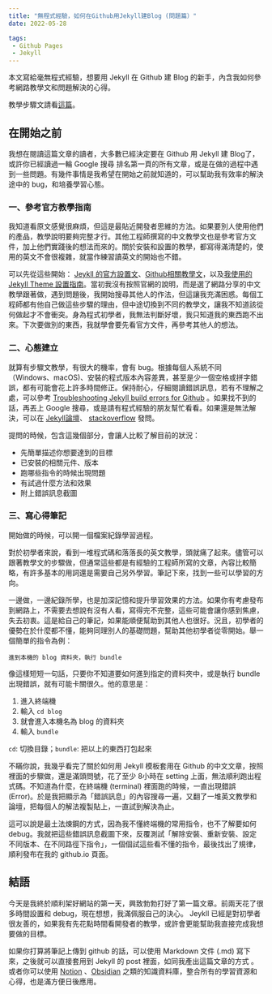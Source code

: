 ```yaml
---
title: "無程式經驗，如何在Github用Jekyll建Blog (問題篇）"
date: 2022-05-28

tags:
 - Github Pages
 - Jekyll
---
```


本文寫給毫無程式經驗，想要用 Jekyll 在 Github 建 Blog 的新手，內含我如何參考網路教學文和問題解決的心得。

教學步驟文請看[這篇](https://studyoverload.github.io/jekyll-github)。

## 在開始之前
我想在閱讀這篇文章的讀者，大多數已經決定要在 Github 用 Jekyll 建 Blog了，或許你已經讀過一輪 Google 搜尋 排名第一頁的所有文章，或是在做的過程中遇到一些問題。有幾件事情是我希望在開始之前就知道的，可以幫助我有效率的解決途中的 bug，和培養學習心態。


### 一、參考官方教學指南
我知道看原文感覺很麻煩，但這是最貼近開發者思維的方法。如果要別人使用他們的產品，教學說明要夠完整才行。其他工程師撰寫的中文教學文也是參考官方文件，加上他們實踐後的想法而來的。關於安裝和設置的教學，都寫得滿清楚的，使用的英文不會很複雜，就當作練習讀英文的開始也不錯。

可以先從這些開始： [Jeykll 的官方設置文](https://jekyllrb.com/docs/installation)、[Github相關教學文](https://docs.github.com/en/pages/setting-up-a-github-pages-site-with-jekyll)，以及[我使用的 Jekyll Theme 設置指南](https://mmistakes.github.io/minimal-mistakes/docs/quick-start-guide)。當初我沒有按照官網的說明，而是選了網路分享的中文教學跟著做，遇到問題後，我開始搜尋其他人的作法，但這讓我充滿困惑。每個工程師都有他自己做這些步驟的理由，但中途切換到不同的教學文，讓我不知道該從何做起才不會衝突。身為程式初學者，我無法判斷好壞，我只知道我的東西跑不出來。下次要做別的東西，我就學會要先看官方文件，再參考其他人的想法。


### 二、心態建立
就算有步驟文教學，有很大的機率，會有 bug。根據每個人系統不同（Windows、macOS)、安裝的程式版本內容差異，甚至是少一個空格或拼字錯誤，都有可能會花上許多時間修正。保持耐心，仔細閱讀錯誤訊息，若有不理解之處，可以參考 [Troubleshooting Jekyll build errors for Github](https://docs.github.com/en/pages/setting-up-a-github-pages-site-with-jekyll/troubleshooting-jekyll-build-errors-for-github-pages-sites) 。如果找不到的話，再丟上 Google 搜尋，或是請有程式經驗的朋友幫忙看看。如果還是無法解決，可以在 [Jekyll論壇](https://talk.jekyllrb.com/)、 [stackoverflow](https://stackoverflow.com/) 發問。

提問的時候，包含這幾個部分，會讓人比較了解目前的狀況：
* 先簡單描述你想要達到的目標
* 已安裝的相關元件、版本
* 跑哪些指令的時候出現問題
* 有試過什麼方法和效果
* 附上錯誤訊息截圖

### 三、寫心得筆記
開始做的時候，可以開一個檔案紀錄學習過程。

對於初學者來說，看到一堆程式碼和落落長的英文教學，頭就痛了起來。儘管可以跟著教學文的步驟做，但通常這些都是有經驗的工程師所寫的文章，內容比較簡略，有許多基本的用詞還是需要自己另外學習。筆記下來，找到一些可以學習的方向。

一邊做，一邊紀錄所學，也是加深記憶和提升學習效果的方法。如果你有考慮發布到網路上，不需要去想說有沒有人看，寫得完不完整，這些可能會讓你感到焦慮，失去初衷。這是給自己的筆記，如果能順便幫助到其他人也很好。況且，初學者的優勢在於什麼都不懂，能夠同理別人的基礎問題，幫助其他初學者從零開始。舉一個簡單的指令為例：
```
進到本機的 blog 資料夾，執行 bundle
```

像這樣短短一句話，只要你不知道要如何進到指定的資料夾中，或是執行 bundle 出現錯誤，就有可能卡關很久。他的意思是：

   1. 進入終端機
   2. 輸入 `cd blog`
   3. 就會進入本機名為 blog 的資料夾
   4. 輸入 `bundle`
   
   `cd`: 切換目錄；`bundle`: 把以上的東西打包起來

不瞞你說，我幾乎看完了關於如何用 Jekyll 模板套用在 Github 的中文文章，按照裡面的步驟做，還是滿頭問號，花了至少 8小時在 setting 上面，無法順利跑出程式碼。不知道為什麼，在終端機  (terminal) 裡面跑的時候，一直出現錯誤 (Error)。於是我把顯示為「錯誤訊息」的內容搜尋一遍，又翻了一堆英文教學和論壇，把每個人的解法複製貼上，一直試到解決為止。

這可以說是最土法煉鋼的方式，因為我不懂終端機的常用指令，也不了解要如何 debug。我就把這些錯誤訊息截圖下來，反覆測試「解除安裝、重新安裝、設定不同版本、在不同路徑下指令」，一個個試這些看不懂的指令，最後找出了規律，順利發布在我的 github.io 頁面。

## 結語
今天是我終於順利架好網站的第一天，興致勃勃打好了第一篇文章。前兩天花了很多時間設置和 debug，現在想想，我滿佩服自己的決心。 Jeykll 已經是對初學者很友善的，如果我有先花點時間看開發者的教學，或許會更能幫助我直接完成我想要做的目標。

如果你打算將筆記上傳到 github 的話，可以使用 Markdown 文件 (.md) 寫下來，之後就可以直接套用到 Jekyll 的 post 裡面，如同我產出這篇文章的方式 。或者你可以使用 [Notion](https://www.notion.so/product) 、[Obsidian](https://obsidian.md/) 之類的知識資料庫，整合所有的學習資源和心得，也是滿方便日後應用。
